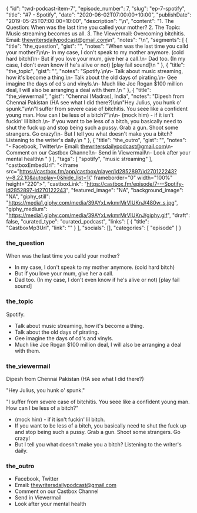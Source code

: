 {
	"id": "twd-podcast-item-7",
	"episode_number": 7,
	"slug": "ep-7-spotify",
	"title": "#7 - Spotify",
	"date": "2020-06-02T07:00:00+10:00",
	"publishDate": "2019-05-25T07:00:00+10:00",
	"description": "\n",
	"content": "1. The Question: When was the last time you called your mother? 2. The Topic: Music streaming becomes us all. 3. The Viewermail: Overcoming bitchitis. Email: thewritersdailypodcast@gmail.com\n",
	"notes": "\n",
	"segments": [
		{
			"title": "the_question",
			"gist": "",
			"notes": "When was the last time you calld your mother?\n\n- In my case, I don't speak to my mother anymore. (cold hard bitch)\n- But if you love your mum, give her a call.\n- Dad too. (In my case, I don't even know if he's alive or not) [play fail sound]\n      "
		},
		{
			"title": "the_topic",
			"gist": "",
			"notes": "Spotify.\n\n- Talk about music streaming, how it's become a thing.\n- Talk about the old days of pirating.\n- Gee imagine the days of cd's and vinyls.\n- Much like Joe Rogan $100 million deal, I will also be arranging a deal with them.\n      "
		},
		{
			"title": "the_viewermail",
			"gist": "Chennai (Madras), India",
			"notes": "Dipesh from Chennai Pakistan (HA see what I did there?)\n\n\"Hey Julius, you hunk o' spunk.\"\n\n\"I suffer from severe case of bitchitis. You seee like a confident young man. How can I be less of a bitch?\"\n\n- (mock him) - if it isn't fuckin' lil bitch.\n- If you want to be less of a bitch, you basically need to shut the fuck up and stop being such a pussy. Grab a gun. Shoot some strangers. Go crazy!\n- But I tell you what doesn't make you a bitch? Listening to the writer's daily.\n      "
		},
		{
			"title": "the_outro",
			"gist": "",
			"notes": "- Facebook, Twitter\n- Email: thewritersdailypodcast@gmail.com\n- Comment on our Castbox Channel\n- Send in Viewermail\n- Look after your mental health\n      "
		}
	],
	"tags": [
		"spotify",
		"music streaming"
	],
	"castboxEmbedUrl": "<iframe src=\"https://castbox.fm/app/castbox/player/id2852897/id270122243?v=8.22.10&autoplay=0&hide_list=1\" frameborder=\"0\" width=\"100%\" height=\"220\"></iframe>",
	"castboxLink": "https://castbox.fm/episode/7---Spotify-id2852897-id270122243",
	"featured_image": "NA",
	"background_image": "NA",
	"giphy_still": "https://media1.giphy.com/media/39AYxLwkmrMrVlUKnJ/480w_s.jpg",
	"giphy_medium": "https://media1.giphy.com/media/39AYxLwkmrMrVlUKnJ/giphy.gif",
	"draft": false,
	"curated_type": "curated_podcast",
	"links": [
		{
			"title": "CastboxMp3Url",
			"link": ""
		}
	],
	"socials": [],
	"categories": [
		"episode"
	]
}

### the_question

When was the last time you calld your mother?

- In my case, I don't speak to my mother anymore. (cold hard bitch)
- But if you love your mum, give her a call.
- Dad too. (In my case, I don't even know if he's alive or not) [play fail sound]
      
### the_topic

Spotify.

- Talk about music streaming, how it's become a thing.
- Talk about the old days of pirating.
- Gee imagine the days of cd's and vinyls.
- Much like Joe Rogan $100 million deal, I will also be arranging a deal with them.
      
### the_viewermail

Dipesh from Chennai Pakistan (HA see what I did there?)

"Hey Julius, you hunk o' spunk."

"I suffer from severe case of bitchitis. You seee like a confident young man. How can I be less of a bitch?"

- (mock him) - if it isn't fuckin' lil bitch.
- If you want to be less of a bitch, you basically need to shut the fuck up and stop being such a pussy. Grab a gun. Shoot some strangers. Go crazy!
- But I tell you what doesn't make you a bitch? Listening to the writer's daily.
      
### the_outro

- Facebook, Twitter
- Email: thewritersdailypodcast@gmail.com
- Comment on our Castbox Channel
- Send in Viewermail
- Look after your mental health
      
